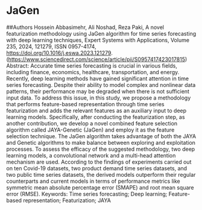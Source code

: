 # JaGen
##Authors Hossein Abbasimehr, Ali Noshad, Reza Paki,
A novel featurization methodology using JaGen algorithm for time series forecasting with deep learning techniques,
Expert Systems with Applications,
Volume 235,
2024,
121279,
ISSN 0957-4174,
https://doi.org/10.1016/j.eswa.2023.121279.
(https://www.sciencedirect.com/science/article/pii/S0957417423017815)
Abstract: Accurate time series forecasting is crucial in various fields, including finance, economics, healthcare, transportation, and energy. Recently, deep learning methods have gained significant attention in time series forecasting. Despite their ability to model complex and nonlinear data patterns, their performance may be degraded when there is not sufficient input data. To address this issue, in this study, we propose a methodology that performs feature-based representation through time series featurization and adds the relevant features as an auxiliary input to deep learning models. Specifically, after conducting the featurization step, as another contribution, we develop a novel combined feature selection algorithm called JAYA-Genetic (JaGen) and employ it as the feature selection technique. The JaGen algorithm takes advantage of both the JAYA and Genetic algorithms to make balance between exploring and exploitation processes. To assess the efficacy of the suggested methodology, two deep learning models, a convolutional network and a multi-head attention mechanism are used. According to the findings of experiments carried out on ten Covid-19 datasets, two product demand time series datasets, and two public time series datasets, the derived models outperform their regular counterparts and current models in terms of performance metrics like symmetric mean absolute percentage error (SMAPE) and root mean square error (RMSE).
Keywords: Time series forecasting; Deep learning; Feature-based representation; Featurization; JAYA
